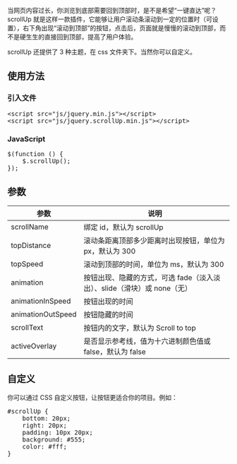 
<p>当网页内容过长，你浏览到底部需要回到顶部时，是不是希望“一键直达”呢？scrollUp 就是这样一款插件，它能够让用户滚动条滚动到一定的位置时（可设置），右下角出现“滚动到顶部”的按钮，点击后，页面就是慢慢的滚动到顶部，而不是硬生生的直接回到顶部，提高了用户体验。</p>
<p>scrollUp 还提供了 3 种主题，在 css 文件夹下。当然你可以自定义。</p>
<h2>使用方法</h2>
<h3>引入文件</h3>
<pre class="brush:xml">&lt;script src="js/jquery.min.js"&gt;&lt;/script&gt;
&lt;script src="js/jquery.scrollUp.min.js"&gt;&lt;/script&gt;</pre>
<h3>JavaScript</h3>
<pre class="brush:js">$(function () {
&nbsp;&nbsp; &nbsp;$.scrollUp();
});</pre>
<h2>参数</h2>
<table class="table">
<thead>
<tr>
<th>参数</th>
<th>说明</th>
</tr>
</thead>
<tbody>
<tr>
<td>scrollName</td>
<td>绑定 id，默认为 scrollUp</td>
</tr>
<tr>
<td>topDistance</td>
<td>滚动条距离顶部多少距离时出现按钮，单位为 px，默认为 300</td>
</tr>
<tr>
<td>topSpeed</td>
<td>滚动到顶部的时间，单位为 ms，默认为 300</td>
</tr>
<tr>
<td>animation</td>
<td>按钮出现、隐藏的方式，可选 fade（淡入淡出）、slide（滑块）或 none（无）</td>
</tr>
<tr>
<td>animationInSpeed</td>
<td>按钮出现的时间</td>
</tr>
<tr>
<td>animationOutSpeed</td>
<td>按钮隐藏的时间</td>
</tr>
<tr>
<td>scrollText</td>
<td>按钮内的文字，默认为 Scroll to top</td>
</tr>
<tr>
<td>activeOverlay</td>
<td>是否显示参考线，值为十六进制颜色值或 false，默认为 false</td>
</tr>
</tbody>
</table>
<h2>自定义</h2>
<p>你可以通过 CSS 自定义按钮，让按钮更适合你的项目。例如：</p>
<pre class="brush:css">#scrollUp {
&nbsp;&nbsp; &nbsp;bottom: 20px;
&nbsp;&nbsp; &nbsp;right: 20px;
&nbsp;&nbsp; &nbsp;padding: 10px 20px;
&nbsp;&nbsp; &nbsp;background: #555;
&nbsp;&nbsp; &nbsp;color: #fff;
}</pre>
